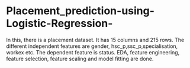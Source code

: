 # Placement_prediction-using-Logistic-Regression-
In this, there is a placement dataset. It has 15 columns and 215 rows.
The different independent features are gender, hsc_p,ssc_p,specialisation, workex etc.
The dependent feature is status.
EDA, feature engineering, feature selection, feature scaling and model fitting are done.
